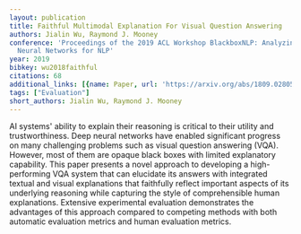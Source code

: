 ```yaml
---
layout: publication
title: Faithful Multimodal Explanation For Visual Question Answering
authors: Jialin Wu, Raymond J. Mooney
conference: 'Proceedings of the 2019 ACL Workshop BlackboxNLP: Analyzing and Interpreting
  Neural Networks for NLP'
year: 2019
bibkey: wu2018faithful
citations: 68
additional_links: [{name: Paper, url: 'https://arxiv.org/abs/1809.02805'}]
tags: ["Evaluation"]
short_authors: Jialin Wu, Raymond J. Mooney
---
```

AI systems' ability to explain their reasoning is critical to their utility
and trustworthiness. Deep neural networks have enabled significant progress on
many challenging problems such as visual question answering (VQA). However,
most of them are opaque black boxes with limited explanatory capability. This
paper presents a novel approach to developing a high-performing VQA system that
can elucidate its answers with integrated textual and visual explanations that
faithfully reflect important aspects of its underlying reasoning while
capturing the style of comprehensible human explanations. Extensive
experimental evaluation demonstrates the advantages of this approach compared
to competing methods with both automatic evaluation metrics and human
evaluation metrics.